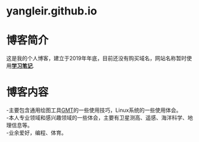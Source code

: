 # yangleir.github.io
# 博客简介
这是我的个人博客，建立于2019年年底，目前还没有购买域名，网站名称暂时使用<b>[学习笔记](yangleir.github.io)</b>.
# 博客内容
-主要包含通用绘图工具[GMT](https://github.com/GenericMappingTools/gmt)的一些使用技巧，Linux系统的一些使用体会。<br/>
-本人专业领域和感兴趣领域的一些体会，主要有卫星测高、遥感、海洋科学、地理信息等。<br/>
-业余爱好，编程、体育。<br/>